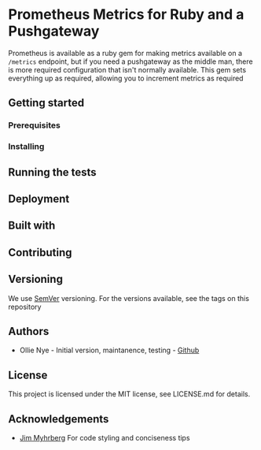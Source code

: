 # Prometheus Metrics for Ruby and a Pushgateway

Prometheus is available as a ruby gem for making metrics available on a
`/metrics` endpoint, but if you need a pushgateway as the middle man, there is
more required configuration that isn't normally available. This gem sets
everything up as required, allowing you to increment metrics as required

## Getting started

### Prerequisites

### Installing

## Running the tests

## Deployment

## Built with

## Contributing

## Versioning

We use [SemVer](semver.org) versioning. For the versions available, see the tags on this repository

## Authors

- Ollie Nye - Initial version, maintanence, testing - [Github](https://github.com/ollie-nye)

## License

This project is licensed under the MIT license, see LICENSE.md for details.

## Acknowledgements

- [Jim Myhrberg](https://github.com/jimeh) For code styling and conciseness tips
